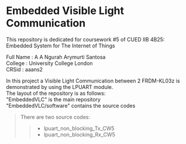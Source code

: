 # Embedded Visible Light Communication
This repository is dedicated for coursework #5 of CUED IIB 4B25: Embedded System for The Internet of Things 

Full Name : A A Ngurah Arymurti Santosa <br />
College   : University College London <br />
CRSid     : aaans2 <br />

In this project a Visible Light Communication between 2 FRDM-KL03z is demonstrated by using the LPUART module. <br />
The layout of the repository is as follows: <br />
"EmbeddedVLC" is the main repository <br />
"EmbeddedVLC/software" contains the source codes <br />
>There are two source codes: <br />
>>- lpuart_non_blocking_Tx_CW5 <br /> 
>>- lpuart_non_blocking_Rx_CW5 <br />
